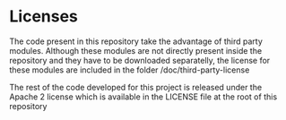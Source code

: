 Licenses
========================

The code present in this repository take the advantage of third party modules. Although these modules are not directly present inside the repository and they have to be downloaded separatelly, the license for these modules are included in the folder /doc/third-party-license

The rest of the code developed for this project is released under the Apache 2 license which is available in the LICENSE file at the root of this repository
